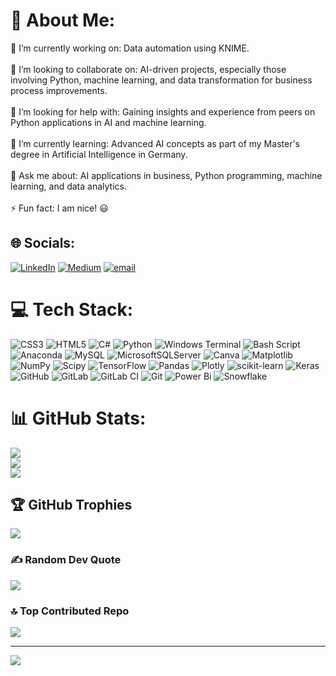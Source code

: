 # 💫 About Me:
🔭 I’m currently working on: Data automation using KNIME.<br><br>👯 I’m looking to collaborate on: AI-driven projects, especially those involving Python, machine learning, and data transformation for business process improvements.<br><br>🤝 I’m looking for help with: Gaining insights and experience from peers on Python applications in AI and machine learning.<br><br>🌱 I’m currently learning: Advanced AI concepts as part of my Master's degree in Artificial Intelligence in Germany.<br><br>💬 Ask me about: AI applications in business, Python programming, machine learning, and data analytics.<br><br>⚡ Fun fact: I am nice! 😃


## 🌐 Socials:
[![LinkedIn](https://img.shields.io/badge/LinkedIn-%230077B5.svg?logo=linkedin&logoColor=white)](https://linkedin.com/in/www.linkedin.com/in/indua) [![Medium](https://img.shields.io/badge/Medium-12100E?logo=medium&logoColor=white)](https://medium.com/@inaduman27@gmail.com) [![email](https://img.shields.io/badge/Email-D14836?logo=gmail&logoColor=white)](mailto:adumankulathindu@gmail.com) 

# 💻 Tech Stack:
![CSS3](https://img.shields.io/badge/css3-%231572B6.svg?style=flat&logo=css3&logoColor=white) ![HTML5](https://img.shields.io/badge/html5-%23E34F26.svg?style=flat&logo=html5&logoColor=white) ![C#](https://img.shields.io/badge/c%23-%23239120.svg?style=flat&logo=csharp&logoColor=white) ![Python](https://img.shields.io/badge/python-3670A0?style=flat&logo=python&logoColor=ffdd54) ![Windows Terminal](https://img.shields.io/badge/Windows%20Terminal-%234D4D4D.svg?style=flat&logo=windows-terminal&logoColor=white) ![Bash Script](https://img.shields.io/badge/bash_script-%23121011.svg?style=flat&logo=gnu-bash&logoColor=white) ![Anaconda](https://img.shields.io/badge/Anaconda-%2344A833.svg?style=flat&logo=anaconda&logoColor=white) ![MySQL](https://img.shields.io/badge/mysql-4479A1.svg?style=flat&logo=mysql&logoColor=white) ![MicrosoftSQLServer](https://img.shields.io/badge/Microsoft%20SQL%20Server-CC2927?style=flat&logo=microsoft%20sql%20server&logoColor=white) ![Canva](https://img.shields.io/badge/Canva-%2300C4CC.svg?style=flat&logo=Canva&logoColor=white) ![Matplotlib](https://img.shields.io/badge/Matplotlib-%23ffffff.svg?style=flat&logo=Matplotlib&logoColor=black) ![NumPy](https://img.shields.io/badge/numpy-%23013243.svg?style=flat&logo=numpy&logoColor=white) ![Scipy](https://img.shields.io/badge/SciPy-%230C55A5.svg?style=flat&logo=scipy&logoColor=%white) ![TensorFlow](https://img.shields.io/badge/TensorFlow-%23FF6F00.svg?style=flat&logo=TensorFlow&logoColor=white) ![Pandas](https://img.shields.io/badge/pandas-%23150458.svg?style=flat&logo=pandas&logoColor=white) ![Plotly](https://img.shields.io/badge/Plotly-%233F4F75.svg?style=flat&logo=plotly&logoColor=white) ![scikit-learn](https://img.shields.io/badge/scikit--learn-%23F7931E.svg?style=flat&logo=scikit-learn&logoColor=white) ![Keras](https://img.shields.io/badge/Keras-%23D00000.svg?style=flat&logo=Keras&logoColor=white) ![GitHub](https://img.shields.io/badge/github-%23121011.svg?style=flat&logo=github&logoColor=white) ![GitLab](https://img.shields.io/badge/gitlab-%23181717.svg?style=flat&logo=gitlab&logoColor=white) ![GitLab CI](https://img.shields.io/badge/gitlab%20CI-%23181717.svg?style=flat&logo=gitlab&logoColor=white) ![Git](https://img.shields.io/badge/git-%23F05033.svg?style=flat&logo=git&logoColor=white) ![Power Bi](https://img.shields.io/badge/power_bi-F2C811?style=flat&logo=powerbi&logoColor=black) ![Snowflake](https://img.shields.io/badge/snowflake-%2329B5E8.svg?style=flat&logo=snowflake&logoColor=white)
# 📊 GitHub Stats:
![](https://github-readme-stats.vercel.app/api?username=Indusvalley7&theme=radical&hide_border=false&include_all_commits=false&count_private=false)<br/>
![](https://nirzak-streak-stats.vercel.app/?user=Indusvalley7&theme=radical&hide_border=false)<br/>
![](https://github-readme-stats.vercel.app/api/top-langs/?username=Indusvalley7&theme=radical&hide_border=false&include_all_commits=false&count_private=false&layout=compact)

## 🏆 GitHub Trophies
![](https://github-profile-trophy.vercel.app/?username=Indusvalley7&theme=radical&no-frame=false&no-bg=true&margin-w=4)

### ✍️ Random Dev Quote
![](https://quotes-github-readme.vercel.app/api?type=horizontal&theme=tokyonight)

### 🔝 Top Contributed Repo
![](https://github-contributor-stats.vercel.app/api?username=Indusvalley7&limit=5&theme=radical&combine_all_yearly_contributions=true)

---
[![](https://visitcount.itsvg.in/api?id=Indusvalley7&icon=0&color=2)](https://visitcount.itsvg.in)

<!-- Proudly created with GPRM ( https://gprm.itsvg.in ) -->
